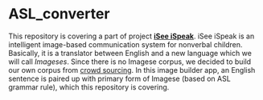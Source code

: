 # ASL_converter

This repository is covering a part of project [**iSee iSpeak**](https://www.ischool.berkeley.edu/projects/2017/iseeispeak). 
iSee iSpeak is an intelligent image-based communication system for nonverbal children. Basically, it is a translator between English and a new language which we will call *Imageses*. Since there is no Imagese corpus, we decided to build our own corpus from [crowd sourcing](https://iseeispeak.herokuapp.com/home). In this image builder app, an English sentence is paired up with primary form of Imagese (based on ASL grammar rule), which this repository is covering. 

